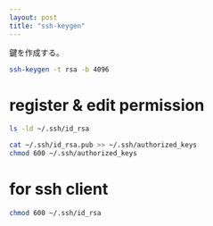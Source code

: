 ```yaml
---
layout: post
title: "ssh-keygen"
---
```


鍵を作成する。

```sh
ssh-keygen -t rsa -b 4096
```

# register & edit permission

```sh
ls -ld ~/.ssh/id_rsa

cat ~/.ssh/id_rsa.pub >> ~/.ssh/authorized_keys
chmod 600 ~/.ssh/authorized_keys
```

# for ssh client

```sh
chmod 600 ~/.ssh/id_rsa
```
